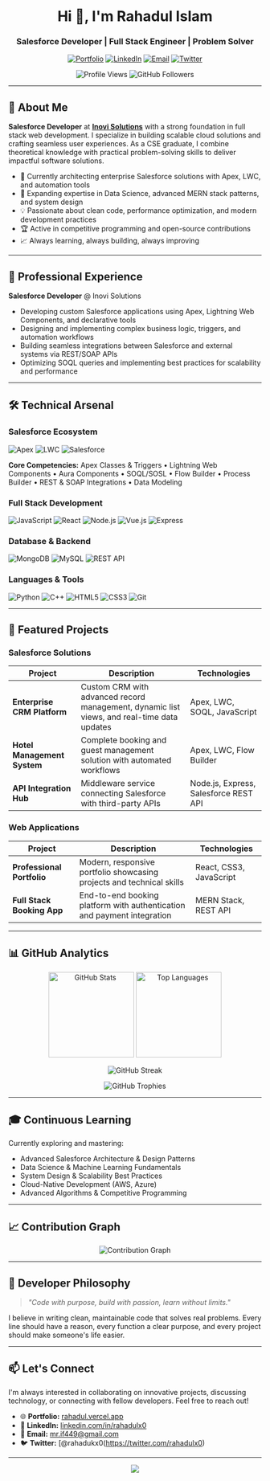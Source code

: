 <h1 align="center">Hi 👋, I'm Rahadul Islam</h1>
<h3 align="center">Salesforce Developer | Full Stack Engineer | Problem Solver</h3>

<p align="center">
  <a href="https://www.rahadul.vercel.app"><img src="https://img.shields.io/badge/Portfolio-FF5722?style=for-the-badge&logo=todoist&logoColor=white" alt="Portfolio" /></a>
  <a href="https://linkedin.com/in/rahadulx0"><img src="https://img.shields.io/badge/LinkedIn-0077B5?style=for-the-badge&logo=linkedin&logoColor=white" alt="LinkedIn" /></a>
  <a href="mailto:mr.if449@gmail.com"><img src="https://img.shields.io/badge/Email-D14836?style=for-the-badge&logo=gmail&logoColor=white" alt="Email" /></a>
  <a href="https://twitter.com/mr.if449"><img src="https://img.shields.io/badge/Twitter-1DA1F2?style=for-the-badge&logo=twitter&logoColor=white" alt="Twitter" /></a>
</p>

<p align="center">
  <img src="https://komarev.com/ghpvc/?username=rahadulx0&label=Profile%20Views&color=0e75b6&style=flat" alt="Profile Views" />
  <img src="https://img.shields.io/github/followers/rahadulx0?label=Followers&style=flat&color=0e75b6" alt="GitHub Followers" />
</p>

---

## 🚀 About Me

**Salesforce Developer** at **[Inovi Solutions](https://www.inovisolutions.com)** with a strong foundation in full stack web development. I specialize in building scalable cloud solutions and crafting seamless user experiences. As a CSE graduate, I combine theoretical knowledge with practical problem-solving skills to deliver impactful software solutions.

- 🔭 Currently architecting enterprise Salesforce solutions with Apex, LWC, and automation tools
- 🌱 Expanding expertise in Data Science, advanced MERN stack patterns, and system design
- 💡 Passionate about clean code, performance optimization, and modern development practices
- 🏆 Active in competitive programming and open-source contributions
- 📈 Always learning, always building, always improving

---

## 💼 Professional Experience

**Salesforce Developer** @ Inovi Solutions
- Developing custom Salesforce applications using Apex, Lightning Web Components, and declarative tools
- Designing and implementing complex business logic, triggers, and automation workflows
- Building seamless integrations between Salesforce and external systems via REST/SOAP APIs
- Optimizing SOQL queries and implementing best practices for scalability and performance

---

## 🛠️ Technical Arsenal

### Salesforce Ecosystem
![Apex](https://img.shields.io/badge/Apex-00A1E0?style=for-the-badge&logo=salesforce&logoColor=white)
![LWC](https://img.shields.io/badge/Lightning_Web_Components-00A1E0?style=for-the-badge&logo=salesforce&logoColor=white)
![Salesforce](https://img.shields.io/badge/Salesforce_APIs-00A1E0?style=for-the-badge&logo=salesforce&logoColor=white)

**Core Competencies:** Apex Classes & Triggers • Lightning Web Components • Aura Components • SOQL/SOSL • Flow Builder • Process Builder • REST & SOAP Integrations • Data Modeling

### Full Stack Development
![JavaScript](https://img.shields.io/badge/JavaScript-F7DF1E?style=for-the-badge&logo=javascript&logoColor=black)
![React](https://img.shields.io/badge/React-61DAFB?style=for-the-badge&logo=react&logoColor=black)
![Node.js](https://img.shields.io/badge/Node.js-339933?style=for-the-badge&logo=node.js&logoColor=white)
![Vue.js](https://img.shields.io/badge/Vue.js-4FC08D?style=for-the-badge&logo=vue.js&logoColor=white)
![Express](https://img.shields.io/badge/Express-000000?style=for-the-badge&logo=express&logoColor=white)

### Database & Backend
![MongoDB](https://img.shields.io/badge/MongoDB-47A248?style=for-the-badge&logo=mongodb&logoColor=white)
![MySQL](https://img.shields.io/badge/MySQL-4479A1?style=for-the-badge&logo=mysql&logoColor=white)
![REST API](https://img.shields.io/badge/REST_API-009688?style=for-the-badge&logo=fastapi&logoColor=white)

### Languages & Tools
![Python](https://img.shields.io/badge/Python-3776AB?style=for-the-badge&logo=python&logoColor=white)
![C++](https://img.shields.io/badge/C++-00599C?style=for-the-badge&logo=cplusplus&logoColor=white)
![HTML5](https://img.shields.io/badge/HTML5-E34F26?style=for-the-badge&logo=html5&logoColor=white)
![CSS3](https://img.shields.io/badge/CSS3-1572B6?style=for-the-badge&logo=css3&logoColor=white)
![Git](https://img.shields.io/badge/Git-F05032?style=for-the-badge&logo=git&logoColor=white)

---

## 🎯 Featured Projects

### Salesforce Solutions
| Project | Description | Technologies |
|---------|-------------|--------------|
| **Enterprise CRM Platform** | Custom CRM with advanced record management, dynamic list views, and real-time data updates | Apex, LWC, SOQL, JavaScript |
| **Hotel Management System** | Complete booking and guest management solution with automated workflows | Apex, LWC, Flow Builder |
| **API Integration Hub** | Middleware service connecting Salesforce with third-party APIs | Node.js, Express, Salesforce REST API |

### Web Applications
| Project | Description | Technologies |
|---------|-------------|--------------|
| **Professional Portfolio** | Modern, responsive portfolio showcasing projects and technical skills | React, CSS3, JavaScript |
| **Full Stack Booking App** | End-to-end booking platform with authentication and payment integration | MERN Stack, REST API |

---

## 📊 GitHub Analytics

<p align="center">
  <img src="https://github-readme-stats.vercel.app/api?username=rahadulx0&show_icons=true&theme=tokyonight&count_private=true&include_all_commits=true" alt="GitHub Stats" height="170" />
  <img src="https://github-readme-stats.vercel.app/api/top-langs/?username=rahadulx0&layout=compact&theme=tokyonight&langs_count=8" alt="Top Languages" height="170" />
</p>

<p align="center">
  <img src="https://github-readme-streak-stats.herokuapp.com/?user=rahadulx0&theme=tokyonight" alt="GitHub Streak" />
</p>

<p align="center">
  <img src="https://github-profile-trophy.vercel.app/?username=rahadulx0&theme=tokyonight&row=1&column=7&margin-w=15&margin-h=15" alt="GitHub Trophies" />
</p>

---

## 🎓 Continuous Learning

Currently exploring and mastering:
- Advanced Salesforce Architecture & Design Patterns
- Data Science & Machine Learning Fundamentals
- System Design & Scalability Best Practices
- Cloud-Native Development (AWS, Azure)
- Advanced Algorithms & Competitive Programming

---

## 📈 Contribution Graph

<p align="center">
  <img src="https://giub-readme-thactivity-graph.vercel.app/graph?username=rahadulx0&theme=tokyo-night&hide_border=true" alt="Contribution Graph" />
</p>

---

## 💭 Developer Philosophy

> *"Code with purpose, build with passion, learn without limits."*

I believe in writing clean, maintainable code that solves real problems. Every line should have a reason, every function a clear purpose, and every project should make someone's life easier.

---

## 📫 Let's Connect

I'm always interested in collaborating on innovative projects, discussing technology, or connecting with fellow developers. Feel free to reach out!

- 🌐 **Portfolio:** [rahadul.vercel.app](https://www.rahadul.vercel.app)
- 💼 **LinkedIn:** [linkedin.com/in/rahadulx0](https://linkedin.com/in/rahadulx0)
- 📧 **Email:** mr.if449@gmail.com
- 🐦 **Twitter:** [@rahadukx0(https://twitter.com/rahadulx0)

---

<p align="center">
  <img src="https://capsule-render.vercel.app/api?type=waving&color=gradient&height=100&section=footer" />
</p>
